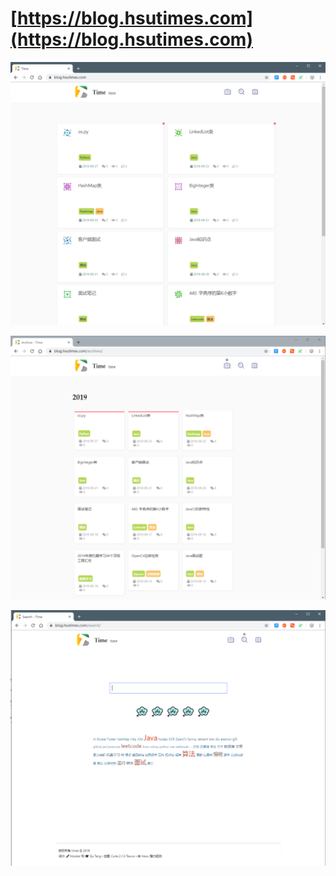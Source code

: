 # [https://blog.hsutimes.com](https://blog.hsutimes.com)



![image.png](/images/2019/09/27/2165fcf0-e0e7-11e9-ae5f-67adb4a3044a.png)

![image.png](/images/2019/09/27/35aeb4e0-e0e7-11e9-ae5f-67adb4a3044a.png)

![image.png](/images/2019/09/27/4899ffb0-e0e7-11e9-ae5f-67adb4a3044a.png)